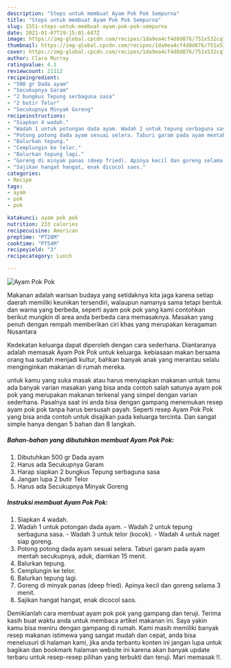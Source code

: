 ```yaml
---
description: "Steps untuk membuat Ayam Pok Pok Sempurna"
title: "Steps untuk membuat Ayam Pok Pok Sempurna"
slug: 1551-steps-untuk-membuat-ayam-pok-pok-sempurna
date: 2021-01-07T19:15:01.647Z
image: https://img-global.cpcdn.com/recipes/1da9ea4cf4d8d876/751x532cq70/ayam-pok-pok-foto-resep-utama.jpg
thumbnail: https://img-global.cpcdn.com/recipes/1da9ea4cf4d8d876/751x532cq70/ayam-pok-pok-foto-resep-utama.jpg
cover: https://img-global.cpcdn.com/recipes/1da9ea4cf4d8d876/751x532cq70/ayam-pok-pok-foto-resep-utama.jpg
author: Clara Murray
ratingvalue: 4.1
reviewcount: 21112
recipeingredient:
- "500 gr Dada ayam"
- "Secukupnya Garam"
- "2 bungkus Tepung serbaguna sasa"
- "2 butir Telor"
- "Secukupnya Minyak Goreng"
recipeinstructions:
- "Siapkan 4 wadah."
- "Wadah 1 untuk potongan dada ayam. Wadah 2 untuk tepung serbaguna sasa. Wadah 3 untuk telor (kocok). Wadah 4 untuk naget siap goreng."
- "Potong potong dada ayam sesuai selera. Taburi garam pada ayam mentah secukupnya, aduk, diamkan 15 menit."
- "Balurkan tepung."
- "Cemplungin ke telor."
- "Balurkan tepung lagi."
- "Goreng di minyak panas (deep fried). Apinya kecil dan goreng selama 3 menit."
- "Sajikan hangat hangat, enak dicocol saos."
categories:
- Recipe
tags:
- ayam
- pok
- pok

katakunci: ayam pok pok 
nutrition: 233 calories
recipecuisine: American
preptime: "PT28M"
cooktime: "PT54M"
recipeyield: "3"
recipecategory: Lunch

---
```



![Ayam Pok Pok](https://img-global.cpcdn.com/recipes/1da9ea4cf4d8d876/751x532cq70/ayam-pok-pok-foto-resep-utama.jpg)

Makanan adalah warisan budaya yang setidaknya kita jaga karena setiap daerah memiliki keunikan tersendiri, walaupun namanya sama tetapi bentuk dan warna yang berbeda, seperti ayam pok pok yang kami contohkan berikut mungkin di area anda berbeda cara memasaknya. Masakan yang penuh dengan rempah memberikan ciri khas yang merupakan keragaman Nusantara



Kedekatan keluarga dapat diperoleh dengan cara sederhana. Diantaranya adalah memasak Ayam Pok Pok untuk keluarga. kebiasaan makan bersama orang tua sudah menjadi kultur, bahkan banyak anak yang merantau selalu menginginkan makanan di rumah mereka.

untuk kamu yang suka masak atau harus menyiapkan makanan untuk tamu ada banyak varian masakan yang bisa anda contoh salah satunya ayam pok pok yang merupakan makanan terkenal yang simpel dengan varian sederhana. Pasalnya saat ini anda bisa dengan gampang menemukan resep ayam pok pok tanpa harus bersusah payah.
Seperti resep Ayam Pok Pok yang bisa anda contoh untuk disajikan pada keluarga tercinta. Dan sangat simple hanya dengan 5 bahan dan 8 langkah.


<!--inarticleads1-->

##### Bahan-bahan yang dibutuhkan membuat Ayam Pok Pok:

1. Dibutuhkan 500 gr Dada ayam
1. Harus ada Secukupnya Garam
1. Harap siapkan 2 bungkus Tepung serbaguna sasa
1. Jangan lupa 2 butir Telor
1. Harus ada Secukupnya Minyak Goreng




<!--inarticleads2-->

##### Instruksi membuat  Ayam Pok Pok:

1. Siapkan 4 wadah.
1. Wadah 1 untuk potongan dada ayam. - Wadah 2 untuk tepung serbaguna sasa. - Wadah 3 untuk telor (kocok). - Wadah 4 untuk naget siap goreng.
1. Potong potong dada ayam sesuai selera. Taburi garam pada ayam mentah secukupnya, aduk, diamkan 15 menit.
1. Balurkan tepung.
1. Cemplungin ke telor.
1. Balurkan tepung lagi.
1. Goreng di minyak panas (deep fried). Apinya kecil dan goreng selama 3 menit.
1. Sajikan hangat hangat, enak dicocol saos.




Demikianlah cara membuat ayam pok pok yang gampang dan teruji. Terima kasih buat waktu anda untuk membaca artikel makanan ini. Saya yakin kamu bisa meniru dengan gampang di rumah. Kami masih memiliki banyak resep makanan istimewa yang sangat mudah dan cepat, anda bisa menelusuri di halaman kami, jika anda terbantu konten ini jangan lupa untuk bagikan dan bookmark halaman website ini karena akan banyak update terbaru untuk resep-resep pilihan yang terbukti dan teruji. Mari memasak !!. 
